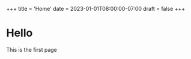 +++
title = 'Home'
date = 2023-01-01T08:00:00-07:00
draft = false
+++

# Hello

This is the first page